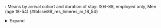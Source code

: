 <div class="tabledetails">

|     |
| --- |
: Means by arrival cohort and duration of stay: ISEI-88, employed only, Men (age 18-54) {#tbl:isei88_res_timeres_m_18_54}

<details>
<summary>
Expand
</summary>
<div class="tabwrap">
<table class="scientific medleftstub">
<tr> <td style='text-align: left'></td><td colspan=7 style='text-align:center'><strong>Arrival cohort</strong></td></tr>
<tr> <td style='text-align: left'></td> <td style='text-align: right'><strong>German</strong></td> <td style='text-align: right'><strong>1964-73</strong></td> <td style='text-align: right'><strong>1974-83</strong></td> <td style='text-align: right'><strong>1984-93</strong></td> <td style='text-align: right'><strong>1994-03</strong></td> <td style='text-align: right'><strong>2004-10</strong></td> <td style='text-align: right'><strong>Total</strong></td></tr>
<tr> <td style='text-align: left'></td> <td style='text-align: right'>Mean</td> <td style='text-align: right'>Mean</td> <td style='text-align: right'>Mean</td> <td style='text-align: right'>Mean</td> <td style='text-align: right'>Mean</td> <td style='text-align: right'>Mean</td> <td style='text-align: right'>Mean</td></tr>
<tr> <td style='text-align: left'>1</td> <td style='text-align: right'>47.53</td> <td style='text-align: right'></td> <td style='text-align: right'></td> <td style='text-align: right'>41.29</td> <td style='text-align: right'>42.55</td> <td style='text-align: right'>47.01</td> <td style='text-align: right'>44.60</td></tr>
<tr> <td style='text-align: left'>2</td> <td style='text-align: right'>41.29</td> <td style='text-align: right'></td> <td style='text-align: right'>38.64</td> <td style='text-align: right'>39.00</td> <td style='text-align: right'>41.19</td> <td style='text-align: right'>45.20</td> <td style='text-align: right'>41.06</td></tr>
<tr> <td style='text-align: left'>3</td> <td style='text-align: right'>39.80</td> <td style='text-align: right'></td> <td style='text-align: right'>39.33</td> <td style='text-align: right'>36.83</td> <td style='text-align: right'>39.98</td> <td style='text-align: right'>44.01</td> <td style='text-align: right'>39.99</td></tr>
<tr> <td style='text-align: left'>4</td> <td style='text-align: right'>38.17</td> <td style='text-align: right'></td> <td style='text-align: right'>38.37</td> <td style='text-align: right'>36.30</td> <td style='text-align: right'>39.22</td> <td style='text-align: right'>42.39</td> <td style='text-align: right'>38.89</td></tr>
<tr> <td style='text-align: left'>5</td> <td style='text-align: right'>36.92</td> <td style='text-align: right'></td> <td style='text-align: right'>38.26</td> <td style='text-align: right'>36.33</td> <td style='text-align: right'>38.73</td> <td style='text-align: right'>42.14</td> <td style='text-align: right'>38.48</td></tr>
<tr> <td style='text-align: left'>6</td> <td style='text-align: right'>36.26</td> <td style='text-align: right'></td> <td style='text-align: right'>37.82</td> <td style='text-align: right'>35.00</td> <td style='text-align: right'>39.34</td> <td style='text-align: right'></td> <td style='text-align: right'>37.10</td></tr>
<tr> <td style='text-align: left'>7</td> <td style='text-align: right'>35.68</td> <td style='text-align: right'></td> <td style='text-align: right'>37.40</td> <td style='text-align: right'>36.53</td> <td style='text-align: right'>38.44</td> <td style='text-align: right'></td> <td style='text-align: right'>37.01</td></tr>
<tr> <td style='text-align: left'>8</td> <td style='text-align: right'>36.38</td> <td style='text-align: right'></td> <td style='text-align: right'>37.37</td> <td style='text-align: right'>36.18</td> <td style='text-align: right'>38.81</td> <td style='text-align: right'></td> <td style='text-align: right'>37.18</td></tr>
<tr> <td style='text-align: left'>9</td> <td style='text-align: right'>36.46</td> <td style='text-align: right'></td> <td style='text-align: right'>37.38</td> <td style='text-align: right'>35.48</td> <td style='text-align: right'>38.70</td> <td style='text-align: right'></td> <td style='text-align: right'>37.01</td></tr>
<tr> <td style='text-align: left'>10</td> <td style='text-align: right'>36.51</td> <td style='text-align: right'></td> <td style='text-align: right'>38.75</td> <td style='text-align: right'>36.82</td> <td style='text-align: right'>39.28</td> <td style='text-align: right'></td> <td style='text-align: right'>37.84</td></tr>
<tr> <td style='text-align: left'>11</td> <td style='text-align: right'>36.79</td> <td style='text-align: right'></td> <td style='text-align: right'>37.91</td> <td style='text-align: right'>35.98</td> <td style='text-align: right'>39.64</td> <td style='text-align: right'></td> <td style='text-align: right'>37.58</td></tr>
<tr> <td style='text-align: left'>12</td> <td style='text-align: right'>37.03</td> <td style='text-align: right'>34.66</td> <td style='text-align: right'>39.42</td> <td style='text-align: right'>37.20</td> <td style='text-align: right'>40.04</td> <td style='text-align: right'></td> <td style='text-align: right'>37.67</td></tr>
<tr> <td style='text-align: left'>13</td> <td style='text-align: right'>36.80</td> <td style='text-align: right'>34.13</td> <td style='text-align: right'>37.31</td> <td style='text-align: right'>36.55</td> <td style='text-align: right'></td> <td style='text-align: right'></td> <td style='text-align: right'>36.20</td></tr>
<tr> <td style='text-align: left'>14</td> <td style='text-align: right'>36.99</td> <td style='text-align: right'>33.54</td> <td style='text-align: right'>38.81</td> <td style='text-align: right'>36.62</td> <td style='text-align: right'></td> <td style='text-align: right'></td> <td style='text-align: right'>36.49</td></tr>
<tr> <td style='text-align: left'>15</td> <td style='text-align: right'>37.18</td> <td style='text-align: right'>34.48</td> <td style='text-align: right'>37.70</td> <td style='text-align: right'>37.12</td> <td style='text-align: right'></td> <td style='text-align: right'></td> <td style='text-align: right'>36.62</td></tr>
<tr> <td style='text-align: left'>16</td> <td style='text-align: right'>36.56</td> <td style='text-align: right'>33.60</td> <td style='text-align: right'>38.18</td> <td style='text-align: right'>37.03</td> <td style='text-align: right'></td> <td style='text-align: right'></td> <td style='text-align: right'>36.34</td></tr>
<tr> <td style='text-align: left'>17</td> <td style='text-align: right'>37.12</td> <td style='text-align: right'>34.07</td> <td style='text-align: right'>37.53</td> <td style='text-align: right'>36.89</td> <td style='text-align: right'></td> <td style='text-align: right'></td> <td style='text-align: right'>36.40</td></tr>
<tr> <td style='text-align: left'>18</td> <td style='text-align: right'>37.50</td> <td style='text-align: right'>33.06</td> <td style='text-align: right'>37.20</td> <td style='text-align: right'>36.72</td> <td style='text-align: right'></td> <td style='text-align: right'></td> <td style='text-align: right'>36.12</td></tr>
<tr> <td style='text-align: left'>19</td> <td style='text-align: right'>37.68</td> <td style='text-align: right'>33.26</td> <td style='text-align: right'>38.25</td> <td style='text-align: right'>36.31</td> <td style='text-align: right'></td> <td style='text-align: right'></td> <td style='text-align: right'>36.37</td></tr>
<tr> <td style='text-align: left'>20</td> <td style='text-align: right'>38.46</td> <td style='text-align: right'>33.38</td> <td style='text-align: right'>38.03</td> <td style='text-align: right'>36.50</td> <td style='text-align: right'></td> <td style='text-align: right'></td> <td style='text-align: right'>36.59</td></tr>
<tr> <td style='text-align: left'>21</td> <td style='text-align: right'>38.68</td> <td style='text-align: right'>34.07</td> <td style='text-align: right'>38.97</td> <td style='text-align: right'>37.63</td> <td style='text-align: right'></td> <td style='text-align: right'></td> <td style='text-align: right'>37.34</td></tr>
<tr> <td style='text-align: left'>22</td> <td style='text-align: right'>39.46</td> <td style='text-align: right'>33.75</td> <td style='text-align: right'>38.27</td> <td style='text-align: right'>37.69</td> <td style='text-align: right'></td> <td style='text-align: right'></td> <td style='text-align: right'>37.29</td></tr>
<tr> <td style='text-align: left'>23</td> <td style='text-align: right'>39.39</td> <td style='text-align: right'>33.38</td> <td style='text-align: right'>38.99</td> <td style='text-align: right'></td> <td style='text-align: right'></td> <td style='text-align: right'></td> <td style='text-align: right'>37.25</td></tr>
<tr> <td style='text-align: left'>24</td> <td style='text-align: right'>39.99</td> <td style='text-align: right'>34.20</td> <td style='text-align: right'>38.90</td> <td style='text-align: right'></td> <td style='text-align: right'></td> <td style='text-align: right'></td> <td style='text-align: right'>37.70</td></tr>
<tr> <td style='text-align: left'>25</td> <td style='text-align: right'>40.81</td> <td style='text-align: right'>33.77</td> <td style='text-align: right'>38.81</td> <td style='text-align: right'></td> <td style='text-align: right'></td> <td style='text-align: right'></td> <td style='text-align: right'>37.80</td></tr>
<tr> <td style='text-align: left'>26</td> <td style='text-align: right'>41.43</td> <td style='text-align: right'>33.84</td> <td style='text-align: right'>37.53</td> <td style='text-align: right'></td> <td style='text-align: right'></td> <td style='text-align: right'></td> <td style='text-align: right'>37.60</td></tr>
<tr> <td style='text-align: left'>27</td> <td style='text-align: right'>41.47</td> <td style='text-align: right'>34.28</td> <td style='text-align: right'>38.24</td> <td style='text-align: right'></td> <td style='text-align: right'></td> <td style='text-align: right'></td> <td style='text-align: right'>38.00</td></tr>
<tr> <td style='text-align: left'>28</td> <td style='text-align: right'>42.63</td> <td style='text-align: right'>33.68</td> <td style='text-align: right'>39.18</td> <td style='text-align: right'></td> <td style='text-align: right'></td> <td style='text-align: right'></td> <td style='text-align: right'>38.50</td></tr>
<tr> <td style='text-align: left'>29</td> <td style='text-align: right'>42.49</td> <td style='text-align: right'>33.99</td> <td style='text-align: right'>38.02</td> <td style='text-align: right'></td> <td style='text-align: right'></td> <td style='text-align: right'></td> <td style='text-align: right'>38.17</td></tr>
<tr> <td style='text-align: left'>30</td> <td style='text-align: right'>44.08</td> <td style='text-align: right'>35.14</td> <td style='text-align: right'>37.82</td> <td style='text-align: right'></td> <td style='text-align: right'></td> <td style='text-align: right'></td> <td style='text-align: right'>39.01</td></tr>
<tr> <td style='text-align: left'>Total</td> <td style='text-align: right'>38.92</td> <td style='text-align: right'>33.91</td> <td style='text-align: right'>38.22</td> <td style='text-align: right'>36.91</td> <td style='text-align: right'>39.66</td> <td style='text-align: right'>44.15</td> <td style='text-align: right'>37.85</td></tr>
</table>
</div>
</details>
</div>
